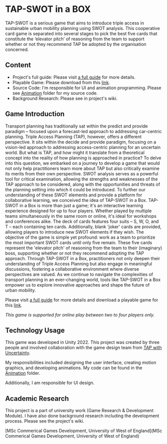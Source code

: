 # TAP-SWOT in a BOX
TAP-SWOT is a serious game that aims to introduce triple access in sustainable urban mobility planning using SWOT analysis. This cooperative card game is separated into several stages to pick the best five cards that constitute the ‘elevator pitch’ of reasoning from the team to support whether or not they recommend TAP be adopted by the organisation concerned.

## Content
* Project's full guide: Please visit [a full guide](https://uwe-repository.worktribe.com/OutputFile/10880216) for more details.
* Playable Game: Please download from this [link](https://uwe-repository.worktribe.com/OutputFile/10905227).
* Source Code: I'm responsible for UI and animation programming. Please see [Animation](https://github.com/vincentvason/TapSwot/tree/main/Assets/Scripts/Animation) folder for my source code.
* Background Research: Please see in project's wiki.

## Game Introduction
Transport planning has traditionally sat within the predict and provide paradigm – focused upon a forecast-led approach to addressing car-centric planning. Triple Access Planning (TAP), however, offers a different perspective. It sits within the decide and provide paradigm, focusing on a vision-led approach to addressing access-centric planning for an uncertain world.
But what is TAP, and how might it translate from a theoretical concept into the reality of how planning is approached in practice? To delve into this question, we embarked on a journey to develop a game that would not only help practitioners learn more about TAP but also critically examine its merits from their own perspective.
SWOT analysis serves as a powerful tool for critical examination, allowing the strengths and weaknesses of the TAP approach to be considered, along with the opportunities and threats of the planning setting into which it could be introduced. To further our understanding of these SWOT elements and provide a platform for collaborative learning, we conceived the idea of TAP-SWOT in a Box.
TAP-SWOT in a Box is more than just a game; it's an interactive learning experience designed for up to four players. Whether played by multiple teams simultaneously in the same room or online, it's ideal for workshops and conferences alike. The deck of cards features four suits – S, W, O, and T – each containing ten cards. Additionally, blank 'joker' cards are provided, allowing players to introduce new SWOT elements if they wish.
The objective of the game is simple yet profound: work as a team to prioritize the most important SWOT cards until only five remain. These five cards represent the 'elevator pitch' of reasoning from the team to their (imaginary) boss, supporting whether or not they recommend adopting the TAP approach.
Through TAP-SWOT in a Box, practitioners not only deepen their understanding of Triple Access Planning but also engage in meaningful discussions, fostering a collaborative environment where diverse perspectives are valued. As we continue to navigate the complexities of transport planning in an ever-changing world, tools like TAP-SWOT in a Box empower us to explore innovative approaches and shape the future of urban mobility.

Please visit [a full guide](https://uwe-repository.worktribe.com/OutputFile/10880216) for more details and download a playable game for this [link](https://uwe-repository.worktribe.com/OutputFile/10905227).

*This game is supported for online play between two to four players only.*

## Technology Usage
This game was developed in Unity 2022. This project was created by three people and involved collaboration with the game design team from [TAP with Uncertainty](https://www.tapforuncertainty.eu/).

My responsibilities included designing the user interface, creating motion graphics, and developing animations. My code can be found in the [Animation](https://github.com/vincentvason/TapSwot/tree/main/Assets/Scripts/Animation) folder.

Additionally, I am responsible for UI design.

## Academic Research
This project is a part of university work (Game Research & Development Module). I have also done background research including the development process.
Please see the project's wiki.

[MSc Commerical Games Development, University of West of England](MSc Commerical Games Development, University of West of England)
